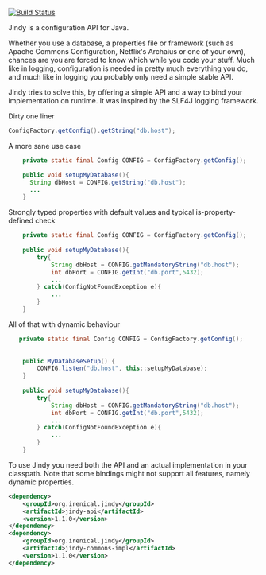 [![Build Status](https://travis-ci.org/irenical/jindy.svg?branch=master)](https://travis-ci.org/irenical/jindy)

Jindy is a configuration API for Java.

Whether you use a database, a properties file or framework (such as Apache Commons Configuration, Netflix's Archaius 
or one of your own), chances are you are forced to know which while you code your stuff. Much like in logging, 
configuration is needed in pretty much everything you do, and much like in logging you probably only need a simple 
stable API.

Jindy tries to solve this, by offering a simple API and a way to bind your implementation on runtime. It was inspired 
by the SLF4J logging framework.

Dirty one liner 
```java
ConfigFactory.getConfig().getString("db.host");
```

A more sane use case 
```java
    private static final Config CONFIG = ConfigFactory.getConfig();

    public void setupMyDatabase(){
      String dbHost = CONFIG.getString("db.host");
      ...
    }
```

Strongly typed properties with default values and typical is-property-defined check
```java
    private static final Config CONFIG = ConfigFactory.getConfig();
    
    public void setupMyDatabase(){
        try{
            String dbHost = CONFIG.getMandatoryString("db.host");
            int dbPort = CONFIG.getInt("db.port",5432);
            ...
        } catch(ConfigNotFoundException e){
            ...
        }
    }
```

All of that with dynamic behaviour
```java
   private static final Config CONFIG = ConfigFactory.getConfig();
    
    
    public MyDatabaseSetup() {
        CONFIG.listen("db.host", this::setupMyDatabase);
    }
    
    public void setupMyDatabase(){
        try{
            String dbHost = CONFIG.getMandatoryString("db.host");
            int dbPort = CONFIG.getInt("db.port",5432);
            ...
        } catch(ConfigNotFoundException e){
            ...
        }
    }
```

To use Jindy you need both the API and an actual implementation in your classpath. Note that some bindings might not 
support all features, namely dynamic properties.

```xml
<dependency>
    <groupId>org.irenical.jindy</groupId>
    <artifactId>jindy-api</artifactId>
    <version>1.1.0</version>
</dependency>
<dependency>
    <groupId>org.irenical.jindy</groupId>
    <artifactId>jindy-commons-impl</artifactId>
    <version>1.1.0</version>
</dependency>
```
